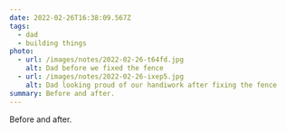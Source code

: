 ```yaml
---
date: 2022-02-26T16:38:09.567Z
tags:
  - dad
  - building things
photo:
  - url: /images/notes/2022-02-26-t64fd.jpg
    alt: Dad before we fixed the fence
  - url: /images/notes/2022-02-26-ixep5.jpg
    alt: Dad looking proud of our handiwork after fixing the fence
summary: Before and after.
---
```

Before and after. 
